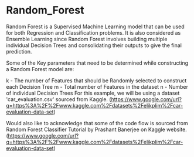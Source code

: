 # Random_Forest
Random Forest is a Supervised Machine Learning model that can be used for both Regression and Classification problems. It is also considered as Ensemble Learning since Random Forest involves building multiple individual Decision Trees and consolidating their outputs to give the final prediction.

Some of the Key parameters that need to be determined while constructing a Random Forest model are:

k - The number of Features that should be Randomly selected to construct each Decision Tree
m - Total number of Features in the dataset
n - Number of individual Decision Trees
For this example, we will be using a dataset 'car_evaluation.csv' sourced from Kaggle. (https://www.google.com/url?q=https%3A%2F%2Fwww.kaggle.com%2Fdatasets%2Felikplim%2Fcar-evaluation-data-set)

Would also like to acknowledge that some of the code flow is sourced from Random Forest Classifier Tutorial by Prashant Banerjee on Kaggle website. (https://www.google.com/url?q=https%3A%2F%2Fwww.kaggle.com%2Fdatasets%2Felikplim%2Fcar-evaluation-data-set)
